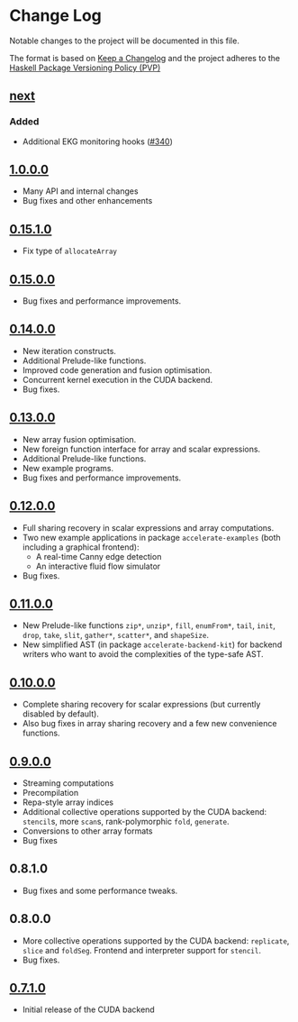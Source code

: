# Change Log

Notable changes to the project will be documented in this file.

The format is based on [Keep a Changelog](http://keepachangelog.com/) and the
project adheres to the [Haskell Package Versioning
Policy (PVP)](https://pvp.haskell.org)

## [next]
### Added
  * Additional EKG monitoring hooks ([#340])

## [1.0.0.0]
  * Many API and internal changes
  * Bug fixes and other enhancements

## [0.15.1.0]
  * Fix type of `allocateArray`

## [0.15.0.0]
  * Bug fixes and performance improvements.

## [0.14.0.0]
  * New iteration constructs.
  * Additional Prelude-like functions.
  * Improved code generation and fusion optimisation.
  * Concurrent kernel execution in the CUDA backend.
  * Bug fixes.

## [0.13.0.0]
  * New array fusion optimisation.
  * New foreign function interface for array and scalar expressions.
  * Additional Prelude-like functions.
  * New example programs.
  * Bug fixes and performance improvements.

## [0.12.0.0]
  * Full sharing recovery in scalar expressions and array computations.
  * Two new example applications in package `accelerate-examples` (both including a graphical frontend):
    * A real-time Canny edge detection 
    * An interactive fluid flow simulator
  * Bug fixes.

## [0.11.0.0]
  * New Prelude-like functions `zip*`, `unzip*`, `fill`, `enumFrom*`, `tail`,
    `init`, `drop`, `take`, `slit`, `gather*`, `scatter*`, and `shapeSize`.
  * New simplified AST (in package `accelerate-backend-kit`) for backend writers
    who want to avoid the complexities of the type-safe AST.

## [0.10.0.0]
  * Complete sharing recovery for scalar expressions (but currently disabled by default).
  * Also bug fixes in array sharing recovery and a few new convenience functions.

## [0.9.0.0]
  * Streaming computations
  * Precompilation
  * Repa-style array indices
  * Additional collective operations supported by the CUDA backend: `stencil`s,
    more `scan`s, rank-polymorphic `fold`, `generate`.
  * Conversions to other array formats
  * Bug fixes

## 0.8.1.0
  * Bug fixes and some performance tweaks.

## 0.8.0.0
  * More collective operations supported by the CUDA backend: `replicate`,
    `slice` and `foldSeg`. Frontend and interpreter support for `stencil`.
  * Bug fixes.

## [0.7.1.0]
  * Initial release of the CUDA backend


[next]:             https://github.com/AccelerateHS/accelerate/compare/1.0.0.0...HEAD
[1.0.0.0]:          https://github.com/AccelerateHS/accelerate/compare/0.15.1.0...1.0.0.0
[0.15.1.0]:         https://github.com/AccelerateHS/accelerate/compare/0.15.0.0...0.15.1.0
[0.15.0.0]:         https://github.com/AccelerateHS/accelerate/compare/0.14.0.0...0.15.0.0
[0.14.0.0]:         https://github.com/AccelerateHS/accelerate/compare/0.13.0.0...0.14.0.0
[0.13.0.0]:         https://github.com/AccelerateHS/accelerate/compare/0.12.0.0...0.13.0.0
[0.12.0.0]:         https://github.com/AccelerateHS/accelerate/compare/0.11.0.0...0.12.0.0
[0.11.0.0]:         https://github.com/AccelerateHS/accelerate/compare/0.10.0.0...0.11.0.0
[0.10.0.0]:         https://github.com/AccelerateHS/accelerate/compare/0.9.0.0...0.10.0.0
[0.9.0.0]:          https://github.com/AccelerateHS/accelerate/compare/0_8_1_0...0.9.0.0
[0.7.1.0]:          https://github.com/AccelerateHS/accelerate/compare/0_6_0_0...0_7_1_0

[#340]:             https://github.com/AccelerateHS/accelerate/issues/340

